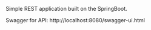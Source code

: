Simple REST application built on the SpringBoot.

Swagger for API:
http://localhost:8080/swagger-ui.html